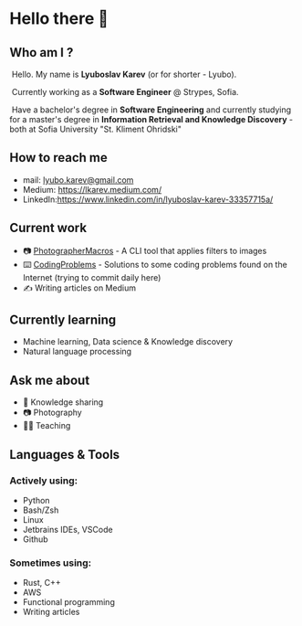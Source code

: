 # Hello there 👋

## Who am I ?

​	Hello. My name is **Lyuboslav Karev** (or for shorter - Lyubo). 

​	Currently working as a **Software Engineer** @ Strypes, Sofia. 

​	Have a bachelor's degree in **Software Engineering** and currently studying for a master's degree in **Information Retrieval and Knowledge Discovery** - both at Sofia University "St. Kliment Ohridski"

## How to reach me

- mail: lyubo.karev@gmail.com
- Medium: https://lkarev.medium.com/
- LinkedIn:https://www.linkedin.com/in/lyuboslav-karev-33357715a/

## Current work

- :camera: [PhotographerMacros](https://github.com/lyubolp/PhotographerMacros) - A CLI tool that applies filters to images
- :keyboard: [CodingProblems](https://github.com/lyubolp/CodingProblems) - Solutions to some coding problems found on the Internet (trying to commit daily here)
- :writing_hand: Writing articles on Medium

## Currently learning

- Machine learning, Data science & Knowledge discovery
- Natural language processing

## Ask me about

- :book: Knowledge sharing
- :camera: Photography
- :man_teacher: ​Teaching

## Languages & Tools

### Actively using:

- Python
- Bash/Zsh
- Linux
- Jetbrains IDEs, VSCode
- Github

### Sometimes using:

- Rust, C++
- AWS
- Functional programming
- Writing articles

